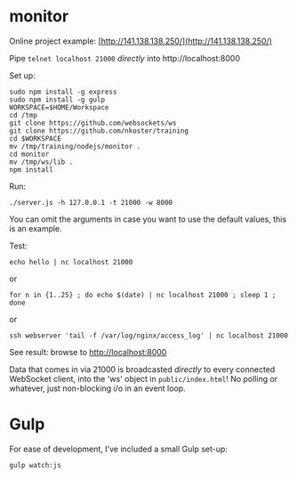 # monitor

Online project example: [http://141.138.138.250/](http://141.138.138.250/)

Pipe `telnet localhost 21000`  _directly_ into http://localhost:8000

Set up:

    sudo npm install -g express
    sudo npm install -g gulp
    WORKSPACE=$HOME/Workspace
    cd /tmp
    git clone https://github.com/websockets/ws
    git clone https://github.com/nkoster/training
    cd $WORKSPACE
    mv /tmp/training/nodejs/monitor .
    cd monitor
    mv /tmp/ws/lib .
    npm install

Run:

    ./server.js -h 127.0.0.1 -t 21000 -w 8000

You can omit the arguments in case you want to use the default values, this is an example.

Test:

    echo hello | nc localhost 21000

or

    for n in {1..25} ; do echo $(date) | nc localhost 21000 ; sleep 1 ; done

or

    ssh webserver 'tail -f /var/log/nginx/access_log' | nc localhost 21000

See result: browse to [http://localhost:8000](http://localhost:8000)

Data that comes in via 21000 is broadcasted _directly_ to every connected WebSocket client, into the 'ws' object in  `public/index.html`! No polling or whatever, just non-blocking i/o in an event loop.

# Gulp

For ease of development, I've included a small Gulp set-up:

    gulp watch:js
